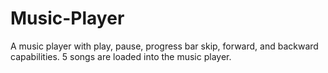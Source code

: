 # Music-Player
A music player with play, pause, progress bar skip, forward, and backward capabilities. 5 songs are loaded into the music player.
